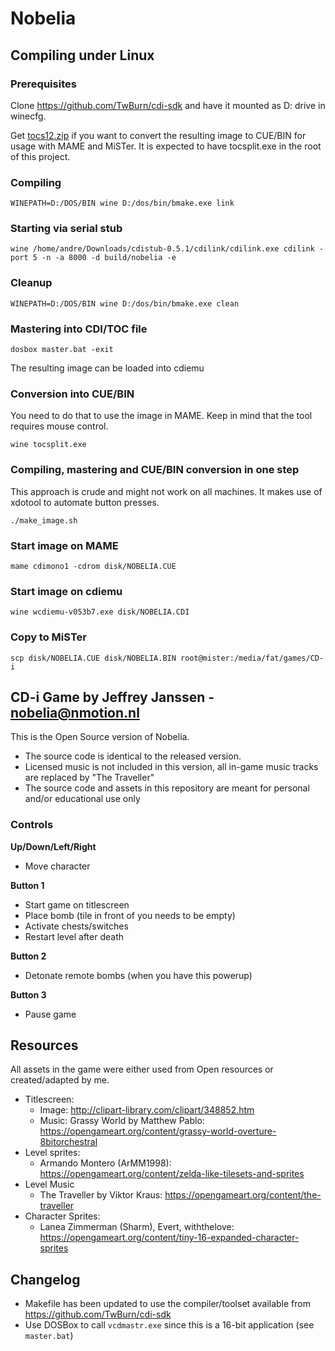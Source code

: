 # Nobelia

## Compiling under Linux

### Prerequisites

Clone https://github.com/TwBurn/cdi-sdk and have it mounted as D: drive in winecfg.

Get [tocs12.zip](http://www.icdia.co.uk/sw_pc/vcdtools.html) if you want to convert
the resulting image to CUE/BIN for usage with MAME and MiSTer.
It is expected to have tocsplit.exe in the root of this project.

### Compiling

	WINEPATH=D:/DOS/BIN wine D:/dos/bin/bmake.exe link

### Starting via serial stub

	wine /home/andre/Downloads/cdistub-0.5.1/cdilink/cdilink.exe cdilink -port 5 -n -a 8000 -d build/nobelia -e

### Cleanup

	WINEPATH=D:/DOS/BIN wine D:/dos/bin/bmake.exe clean

### Mastering into CDI/TOC file

	dosbox master.bat -exit

The resulting image can be loaded into cdiemu

### Conversion into CUE/BIN

You need to do that to use the image in MAME. Keep in mind that the tool
requires mouse control.

	wine tocsplit.exe

### Compiling, mastering and CUE/BIN conversion in one step

This approach is crude and might not work on all machines.
It makes use of xdotool to automate button presses.

	./make_image.sh 

### Start image on MAME

	mame cdimono1 -cdrom disk/NOBELIA.CUE

### Start image on cdiemu

	wine wcdiemu-v053b7.exe disk/NOBELIA.CDI

### Copy to MiSTer

	scp disk/NOBELIA.CUE disk/NOBELIA.BIN root@mister:/media/fat/games/CD-i

## CD-i Game by Jeffrey Janssen - nobelia@nmotion.nl

This is the Open Source version of Nobelia. 
- The source code is identical to the released version.
- Licensed music is not included in this version, all in-game music tracks are replaced by "The Traveller"
- The source code and assets in this repository are meant for personal and/or educational use only

### Controls

**Up/Down/Left/Right**
- Move character

**Button 1**
- Start game on titlescreen
- Place bomb (tile in front of you needs to be empty)
- Activate chests/switches
- Restart level after death

**Button 2**
- Detonate remote bombs (when you have this powerup)

**Button 3**
- Pause game

## Resources

All assets in the game were either used from Open resources or created/adapted by me.

- Titlescreen:
	- Image: http://clipart-library.com/clipart/348852.htm
	- Music: Grassy World by Matthew Pablo: https://opengameart.org/content/grassy-world-overture-8bitorchestral
- Level sprites:
	- Armando Montero (ArMM1998): https://opengameart.org/content/zelda-like-tilesets-and-sprites
- Level Music
	- The Traveller by Viktor Kraus: https://opengameart.org/content/the-traveller
- Character Sprites:
	- Lanea Zimmerman (Sharm), Evert, withthelove: https://opengameart.org/content/tiny-16-expanded-character-sprites

## Changelog
- Makefile has been updated to use the compiler/toolset available from https://github.com/TwBurn/cdi-sdk
- Use DOSBox to call `vcdmastr.exe` since this is a 16-bit application (see `master.bat`)